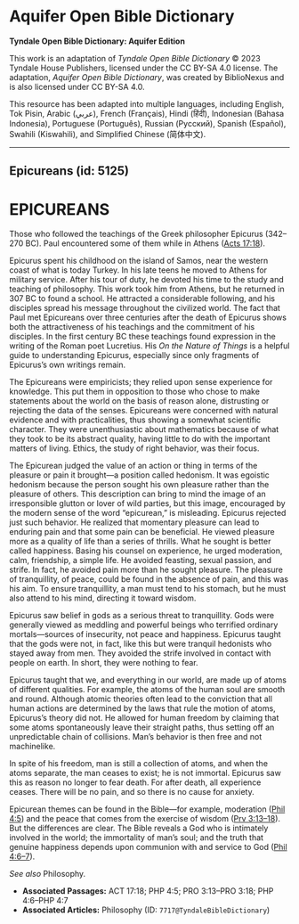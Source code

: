 # Aquifer Open Bible Dictionary

**Tyndale Open Bible Dictionary: Aquifer Edition**

This work is an adaptation of *Tyndale Open Bible Dictionary* © 2023 Tyndale House Publishers, licensed under the CC BY\-SA 4\.0 license. The adaptation, *Aquifer Open Bible Dictionary*, was created by BiblioNexus and is also licensed under CC BY\-SA 4\.0\.

This resource has been adapted into multiple languages, including English, Tok Pisin, Arabic (عربي), French (Français), Hindi (हिंदी), Indonesian (Bahasa Indonesia), Portuguese (Português), Russian (Русский), Spanish (Español), Swahili (Kiswahili), and Simplified Chinese (简体中文).



--------------------------------

## Epicureans (id: 5125)

EPICUREANS
==========

Those who followed the teachings of the Greek philosopher Epicurus (342–270 BC). Paul encountered some of them while in Athens ([Acts 17:18](https://ref.ly/Acts17:18)).

Epicurus spent his childhood on the island of Samos, near the western coast of what is today Turkey. In his late teens he moved to Athens for military service. After his tour of duty, he devoted his time to the study and teaching of philosophy. This work took him from Athens, but he returned in 307 BC to found a school. He attracted a considerable following, and his disciples spread his message throughout the civilized world. The fact that Paul met Epicureans over three centuries after the death of Epicurus shows both the attractiveness of his teachings and the commitment of his disciples. In the first century BC these teachings found expression in the writing of the Roman poet Lucretius. His *On the Nature of Things* is a helpful guide to understanding Epicurus, especially since only fragments of Epicurus’s own writings remain.

The Epicureans were empiricists; they relied upon sense experience for knowledge. This put them in opposition to those who chose to make statements about the world on the basis of reason alone, distrusting or rejecting the data of the senses. Epicureans were concerned with natural evidence and with practicalities, thus showing a somewhat scientific character. They were unenthusiastic about mathematics because of what they took to be its abstract quality, having little to do with the important matters of living. Ethics, the study of right behavior, was their focus.

The Epicurean judged the value of an action or thing in terms of the pleasure or pain it brought—a position called hedonism. It was egoistic hedonism because the person sought his own pleasure rather than the pleasure of others. This description can bring to mind the image of an irresponsible glutton or lover of wild parties, but this image, encouraged by the modern sense of the word “epicurean,” is misleading. Epicurus rejected just such behavior. He realized that momentary pleasure can lead to enduring pain and that some pain can be beneficial. He viewed pleasure more as a quality of life than a series of thrills. What he sought is better called happiness. Basing his counsel on experience, he urged moderation, calm, friendship, a simple life. He avoided feasting, sexual passion, and strife. In fact, he avoided pain more than he sought pleasure. The pleasure of tranquillity, of peace, could be found in the absence of pain, and this was his aim. To ensure tranquillity, a man must tend to his stomach, but he must also attend to his mind, directing it toward wisdom.

Epicurus saw belief in gods as a serious threat to tranquillity. Gods were generally viewed as meddling and powerful beings who terrified ordinary mortals—sources of insecurity, not peace and happiness. Epicurus taught that the gods were not, in fact, like this but were tranquil hedonists who stayed away from men. They avoided the strife involved in contact with people on earth. In short, they were nothing to fear.

Epicurus taught that we, and everything in our world, are made up of atoms of different qualities. For example, the atoms of the human soul are smooth and round. Although atomic theories often lead to the conviction that all human actions are determined by the laws that rule the motion of atoms, Epicurus’s theory did not. He allowed for human freedom by claiming that some atoms spontaneously leave their straight paths, thus setting off an unpredictable chain of collisions. Man’s behavior is then free and not machinelike.

In spite of his freedom, man is still a collection of atoms, and when the atoms separate, the man ceases to exist; he is not immortal. Epicurus saw this as reason no longer to fear death. For after death, all experience ceases. There will be no pain, and so there is no cause for anxiety.

Epicurean themes can be found in the Bible—for example, moderation ([Phil 4:5](https://ref.ly/Phil4:5)) and the peace that comes from the exercise of wisdom ([Prv 3:13–18](https://ref.ly/Prov3:13-Prov3:18)). But the differences are clear. The Bible reveals a God who is intimately involved in the world; the immortality of man’s soul; and the truth that genuine happiness depends upon communion with and service to God ([Phil 4:6–7](https://ref.ly/Phil4:6-Phil4:7)).

*See also* Philosophy.

* **Associated Passages:** ACT 17:18; PHP 4:5; PRO 3:13–PRO 3:18; PHP 4:6–PHP 4:7
* **Associated Articles:** Philosophy (ID: `7717@TyndaleBibleDictionary`)

